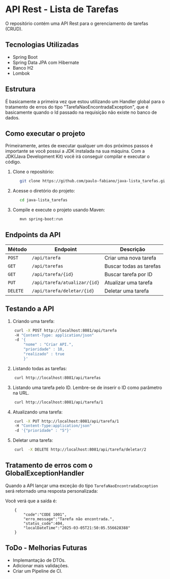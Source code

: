 # API Rest - Lista de Tarefas

O repositório contém uma API Rest para o gerenciamento de tarefas (CRUD).

## Tecnologias Utilizadas

- Spring Boot
- Spring Data JPA com Hibernate
- Banco H2
- Lombok

## Estrutura

É basicamente a primeira vez que estou utilizando um Handler global para o tratamento de erros
do tipo "TarefaNaoEncontradaException", que é basicamente quando o Id passado na requisição não existe no 
banco de dados.

## Como executar o projeto

Primeiramente, antes de executar qualquer um dos próximos passos é importante se você possui a JDK instalada na sua máquina.
Com a JDK(Java Development Kit) você irá conseguir compilar e executar o código.

1. Clone o repositório:
   
   ```bash
      git clone https://github.com/paulo-fabiano/java-lista_tarefas.git
   ```
   
2. Acesse o diretório do projeto:
   
   ```bash
      cd java-lista_tarefas
   ```
3. Compile e execute o projeto usando Maven:
   
   ```bash
      mvn spring-boot:run
   ```

## 

## Endpoints da API

| Método | Endpoint                     | Descrição               |
|--------|------------------------------|-------------------------|
| `POST` | `/api/tarefa`                | Criar uma nova tarefa   |
| `GET`  | `/api/tarefas`               | Buscar todas as tarefas |
| `GET`  | `/api/tarefa/{id}`           | Buscar tarefa por ID    |
| `PUT`  | `/api/tarefa/atualizar/{id}` | Atualizar uma tarefa    |
| `DELETE` | `/api/tarefa/deletar/{id}`   | Deletar uma tarefa      |

## Testando a API

1. Criando uma tarefa:

```bash
    curl -X POST http://localhost:8081/api/tarefa 
    -H "Content-Type: application/json" 
    -d '{ 
        "nome" : "Criar API.", 
        "prioridade" : 10, 
        "realizado" : true 
        }'
```
2. Listando todas as tarefas:

```bash
    curl http://localhost:8081/api/tarefas
```

3. Listando uma tarefa pelo ID. Lembre-se de inserir o ID como parâmetro na URL.

```bash
    curl http://localhost:8081/api/tarefa/1
```

4. Atualizando uma tarefa:

```bash
    curl -X PUT http://localhost:8081/api/tarefa/1 
    -H "Content-Type:application/json" 
    -d '{"prioridade" : "5"}'
```
5. Deletar uma tarefa:

```bash
    curl  -X DELETE http://localhost:8081/api/tarefa/deletar/2
```

## Tratamento de erros com o GlobalExceptionHandler

Quando a API lançar uma exceção do tipo `TarefaNaoEncontradaException` será retornado uma resposta personalizada:

Você verá que a saída é:

```declarative
    {
        "code":"CODE 1001",
        "erro_message":"Tarefa não encontrada.",
        "status_code":404,
        "localDateTime":"2025-03-05T21:50:05.556628388"
    }
```

## ToDo - Melhorias Futuras

- Implemantação de DTOs.
- Adicionar mais validações.
- Criar um Pipeline de CI.

